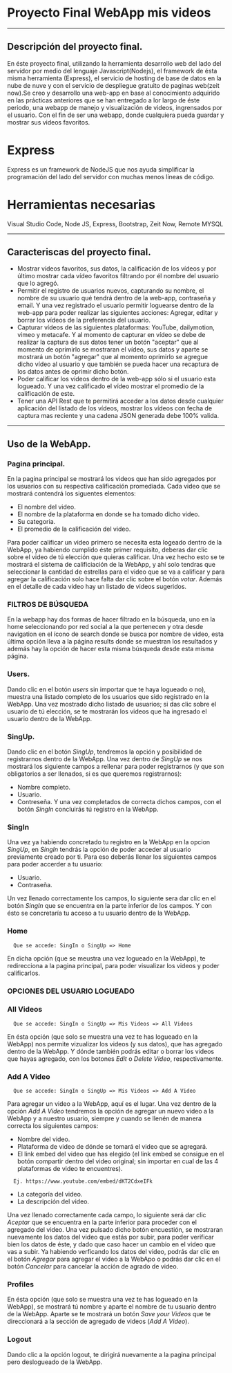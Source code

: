 # Proyecto Final WebApp mis videos

***
## Descripción del proyecto final.

En éste proyecto final, utilizando la herramienta desarrollo web del lado del servidor por medio del lenguaje Javascript(Nodejs),
el framework de ésta misma herramienta (Express), el servicio de hosting de base de datos en la nube de nuve y con el 
servicio de despliegue gratuito de paginas web(zeit now).Se creo y desarrollo una web-app en base al conocimiento adquirido en las prácticas anteriores que se han entregado a lor largo de éste periodo, una webapp de manejo y visualización de videos, ingrensados por el usuario. Con el fin de ser una webapp, donde cualquiera pueda guardar y mostrar sus videos favoritos.

# Express 
Express es un framework de NodeJS que nos ayuda simplificar la programación del lado del servidor con muchas menos líneas de código.

# Herramientas necesarias
Visual Studio Code, Node JS, Express, Bootstrap, Zeit Now, Remote MYSQL
***

## Caracteriscas del proyecto final.

* Mostrar vídeos favoritos, sus datos, la calificación de los vídeos y por último mostrar cada vídeo favoritos filtrando por él nombre del usuario que lo agregó.
* Permitir el registro de usuarios nuevos, capturando su nombre, el nombre de su usuario qué tendrá dentro de la web-app, contraseña y email. Y una vez registrado el usuario permitir loguearse dentro de la web-app para poder realizar las siguientes acciones: Agregar, editar y borrar los vídeos de la preferencia del usuario.
* Capturar vídeos de las siguientes plataformas: YouTube, dailymotion, vimeo y metacafe. Y al momento de capturar en vídeo se debe de realizar la captura de sus datos tener un botón "aceptar" que al momento de oprimirlo se mostraran el vídeo, sus datos y aparte se mostrará un botón "agregar" que al momento oprimirlo se agregue dicho vídeo al usuario y que también se pueda hacer una recaptura de los datos antes de oprimir dicho botón. 
* Poder calificar los vídeos dentro de la web-app sólo si el usuario esta logueado. Y una vez calificado el vídeo mostrar el promedio de la calificación de este.
* Tener una API Rest que te permitirá acceder a los datos desde cualquier aplicación del listado de los vídeos, mostrar los vídeos con fecha de captura mas reciente y una cadena JSON generada debe 100% valida.

***

## Uso de la WebApp.

### Pagina principal.

En la pagina principal se mostrará los videos que han sido agregados por los usuarios con su respectiva calificación promediada. 
Cada video que se mostrará contendrá los siguentes elementos:

* El nombre del video.
* El nombre de la plataforma en donde se ha tomado dicho video.
* Su categoria.
* El promedio de la calificación del video.

Para poder calificar un video primero se necesita esta logeado dentro de la WebApp, ya habiendo cumplido éste primer requisito, deberas
dar clic sobre el video de tú elección que quieras calificar. Una vez hecho esto se te mostrará el sistema de calificiación de la WebApp, 
y ahí solo tendras que seleccionar la cantidad de estrellas para el video que se va a calificar y para agregar la calificación solo hace
falta dar clic sobre el botón *votar*. Además en el detalle de  cada video hay un listado de videos sugeridos.

### FILTROS DE BÚSQUEDA
En la webapp hay dos formas de hacer filtrado en la búsqueda, uno en la home seleccionando por red social a la que pertenecen y otra desde navigation en el ícono de search donde se busca por nombre de video, esta última opción lleva a la página results donde se muestran los resultados y además hay la opción de hacer esta misma búsqueda desde esta misma página.

### Users.

Dando clic en el botón *users* sin importar que te haya logueado o no), muestra una listado completo de los usuarios que sido registrado en la WebApp. Una vez mostrado dicho listado de usuarios; si das clic sobre el usuario de tú elección, se te mostrarán
los videos que ha ingresado el usuario dentro de la WebApp.

### SingUp.

Dando clic en el botón *SingUp*, tendremos la opción y posibilidad de registrarnos dentro de la WebApp. Una vez dentro de *SingUp* se nos mostrará los siguiente campos a rellenar para poder registrarnos (y que son obligatorios a ser llenados, si es que queremos registrarnos):

* Nombre completo.
* Usuario.
* Contreseña.
Y una vez completados de correcta dichos campos, con el botón *SingIn* concluirás tú registro en la WebApp.

### SingIn

Una vez ya habiendo concretado tu registro en la WebApp en la opcion *SingUp*, en *SingIn* tendrás la opción de poder acceder al usuario 
previamente creado por ti. Para eso deberás llenar los siguientes campos para poder accerder a tu usuario:

* Usuario.
* Contraseña.

Un vez llenado correctamente los campos, lo siguiente sera dar clic en el botón *SingIn* que se encuentra en la parte inferior de los campos. Y con ésto se concretaría tu acceso a tu usuario dentro de la WebApp.

### Home

```
  Que se accede: SingIn o SingUp => Home
```

En dicha opción (que se meustra una vez logueado en la WebApp), te redirecciona a la pagina principal, para poder visualizar los videos
y poder calificarlos.

### OPCIONES DEL USUARIO LOGUEADO

### All Videos

```
  Que se accede: SingIn o SingUp => Mis Videos => All Videos
```

En ésta opción (que solo se muestra una vez te has logueado en la WebApp) nos permite vizualizar los videos (y sus datos), que has agregado dentro de la WebApp. Y dónde también podrás editar o borrar los videos que hayas agregado, con los botones *Edit* o *Delete Video*, respectivamente.

### Add A Video

```
  Que se accede: SingIn o SingUp => Mis Videos => Add A Video
```

Para agregar un video a la WebApp, aquí es el lugar. Una vez dentro de la opción *Add A Video* tendremos la opción de agregar un nuevo video a la WebApp y a nuestro usuario, siempre y cuando se llenén de manera correcta los siguientes campos:

* Nombre del video.
* Plataforma de video de dónde se tomará el video que se agregará.
* El link embed del video que has elegido (el link embed se consigue en el botón compartir dentro del video original; sin importar en cual de las 4 plataformas de video te encuentres).
```
  Ej. https://www.youtube.com/embed/dKT2CdxeIFk
```
* La categoría del video.
* La descripción del video.

Una vez llenado correctamente cada campo, lo siguiente será dar clic *Aceptar* que se encuentra en la parte inferior para proceder con el agregado del video. Una vez pulsado dicho botón encuestión, se mostraran nuevamente los datos del video que estás por subir, para poder verificar bien los datos de éste, y dado que caso hacer un cambio en el video que vas a subir. 
Ya habiendo verficando los datos del video, podrás dar clic en el botón *Agregar* para agregar el video a la WebApo o podrás dar clic en el botón *Cancelar* para cancelar la acción de agrado de video.

### Profiles 

En ésta opción (que solo se muestra una vez te has logueado en la WebApp), se mostrará tú nombre y aparte el nombre de tu usuario dentro de la WebApp. Aparte se te mostrará un botón *Save your Videos* que te direccionará a la sección de agregado de videos (*Add A Video*).

### Logout

Dando clic a la opción logout, te dirigirá nuevamente a la pagina principal pero deslogueado de la WebApp.
